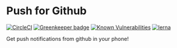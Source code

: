 # Push for Github

[![CircleCI](https://circleci.com/gh/negebauer/push-for-github.svg?style=svg)](https://circleci.com/gh/negebauer/push-for-github)
[![Greenkeeper badge](https://badges.greenkeeper.io/negebauer/push-for-github.svg)](https://greenkeeper.io/)
[![Known Vulnerabilities](https://snyk.io/test/github/negebauer/push-for-github/badge.svg?targetFile=package.json)](https://snyk.io/test/github/negebauer/push-for-github?targetFile=package.json)
[![lerna](https://img.shields.io/badge/maintained%20with-lerna-cc00ff.svg)](https://lernajs.io/)

Get push notifications from github in your phone!
